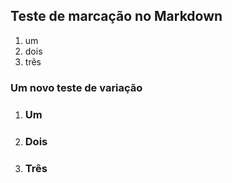 ## Teste de marcação no Markdown

1. um
1. dois
1. três

### Um novo teste de variação

1. ### Um
2. ### Dois
3. ### Três
